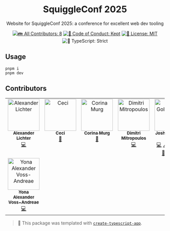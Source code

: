 <h1 align="center">SquiggleConf 2025</h1>

<p align="center">Website for SquiggleConf 2025: a conference for excellent web dev tooling</p>

<p align="center">
	<!-- prettier-ignore-start -->
	<!-- ALL-CONTRIBUTORS-BADGE:START - Do not remove or modify this section -->
	<a href="#contributors" target="_blank"><img alt="👪 All Contributors: 8" src="https://img.shields.io/badge/%F0%9F%91%AA_all_contributors-8-21bb42.svg" /></a>
<!-- ALL-CONTRIBUTORS-BADGE:END -->
	<!-- prettier-ignore-end -->
	<a href="https://github.com/SquiggleTools/SquiggleConf2025/blob/main/.github/CODE_OF_CONDUCT.md" target="_blank"><img alt="🤝 Code of Conduct: Kept" src="https://img.shields.io/badge/%F0%9F%A4%9D_code_of_conduct-kept-21bb42" /></a>
	<a href="https://github.com/SquiggleTools/SquiggleConf2025/blob/main/LICENSE.md" target="_blank"><img alt="📝 License: MIT" src="https://img.shields.io/badge/%F0%9F%93%9D_license-MIT-21bb42.svg"></a>
	<img alt="💪 TypeScript: Strict" src="https://img.shields.io/badge/%F0%9F%92%AA_typescript-strict-21bb42.svg" />
</p>

## Usage

```shell
pnpm i
pnpm dev
```

## Contributors

<!-- spellchecker: disable -->
<!-- ALL-CONTRIBUTORS-LIST:START - Do not remove or modify this section -->
<!-- prettier-ignore-start -->
<!-- markdownlint-disable -->
<table>
  <tbody>
    <tr>
      <td align="center" valign="top" width="14.28%"><a href="https://lichter.io"><img src="https://avatars.githubusercontent.com/u/640208?v=4?s=100" width="100px;" alt="Alexander Lichter"/><br /><sub><b>Alexander Lichter</b></sub></a><br /><a href="https://github.com/SquiggleTools/SquiggleConf.com/commits?author=thealexlichter" title="Code">💻</a></td>
      <td align="center" valign="top" width="14.28%"><a href="http://ceci.dev"><img src="https://avatars.githubusercontent.com/u/10601897?v=4?s=100" width="100px;" alt="Ceci"/><br /><sub><b>Ceci</b></sub></a><br /><a href="#maintenance-ceci21" title="Maintenance">🚧</a></td>
      <td align="center" valign="top" width="14.28%"><a href="http://webforeveryone.us"><img src="https://avatars.githubusercontent.com/u/115652409?v=4?s=100" width="100px;" alt="Corina Murg"/><br /><sub><b>Corina Murg</b></sub></a><br /><a href="https://github.com/SquiggleTools/SquiggleConf.com/issues?q=author%3Acorinamurg" title="Bug reports">🐛</a></td>
      <td align="center" valign="top" width="14.28%"><a href="http://youtube.com/@MichiganTypeScript"><img src="https://avatars.githubusercontent.com/u/15232461?v=4?s=100" width="100px;" alt="Dimitri Mitropoulos"/><br /><sub><b>Dimitri Mitropoulos</b></sub></a><br /><a href="https://github.com/SquiggleTools/SquiggleConf.com/commits?author=dimitropoulos" title="Code">💻</a></td>
      <td align="center" valign="top" width="14.28%"><a href="http://www.joshuakgoldberg.com/"><img src="https://avatars.githubusercontent.com/u/3335181?v=4?s=100" width="100px;" alt="Josh Goldberg ✨"/><br /><sub><b>Josh Goldberg ✨</b></sub></a><br /><a href="https://github.com/SquiggleTools/SquiggleConf.com/commits?author=JoshuaKGoldberg" title="Code">💻</a> <a href="#content-JoshuaKGoldberg" title="Content">🖋</a> <a href="https://github.com/SquiggleTools/SquiggleConf.com/commits?author=JoshuaKGoldberg" title="Documentation">📖</a> <a href="#ideas-JoshuaKGoldberg" title="Ideas, Planning, & Feedback">🤔</a> <a href="#infra-JoshuaKGoldberg" title="Infrastructure (Hosting, Build-Tools, etc)">🚇</a> <a href="#maintenance-JoshuaKGoldberg" title="Maintenance">🚧</a> <a href="#projectManagement-JoshuaKGoldberg" title="Project Management">📆</a> <a href="#tool-JoshuaKGoldberg" title="Tools">🔧</a> <a href="https://github.com/SquiggleTools/SquiggleConf.com/issues?q=author%3AJoshuaKGoldberg" title="Bug reports">🐛</a></td>
      <td align="center" valign="top" width="14.28%"><a href="https://nicr.dev"><img src="https://avatars.githubusercontent.com/u/7000710?v=4?s=100" width="100px;" alt="Nicolò Ribaudo"/><br /><sub><b>Nicolò Ribaudo</b></sub></a><br /><a href="https://github.com/SquiggleTools/SquiggleConf.com/commits?author=nicolo-ribaudo" title="Code">💻</a></td>
      <td align="center" valign="top" width="14.28%"><a href="https://varunshukla07.vercel.app/"><img src="https://avatars.githubusercontent.com/u/94779584?v=4?s=100" width="100px;" alt="Varun Shukla"/><br /><sub><b>Varun Shukla</b></sub></a><br /><a href="https://github.com/SquiggleTools/SquiggleConf.com/commits?author=varunshukla07" title="Code">💻</a></td>
    </tr>
    <tr>
      <td align="center" valign="top" width="14.28%"><a href="https://github.com/Yonava"><img src="https://avatars.githubusercontent.com/u/76519301?v=4?s=100" width="100px;" alt="Yona Alexander Voss-Andreae"/><br /><sub><b>Yona Alexander Voss-Andreae</b></sub></a><br /><a href="https://github.com/SquiggleTools/SquiggleConf.com/commits?author=yonava" title="Code">💻</a></td>
    </tr>
  </tbody>
</table>

<!-- markdownlint-restore -->
<!-- prettier-ignore-end -->

<!-- ALL-CONTRIBUTORS-LIST:END -->
<!-- spellchecker: enable -->

<!-- You can remove this notice if you don't want it 🙂 no worries! -->

> 💙 This package was templated with [`create-typescript-app`](https://github.com/JoshuaKGoldberg/create-typescript-app).
